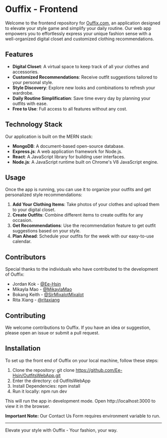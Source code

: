 # Ouffix - Frontend

Welcome to the frontend repository for [Ouffix.com](https://ouffix.com), an application designed to elevate your style game and simplify your daily routine. Our web app empowers you to effortlessly express your unique fashion sense with a well-organized digital closet and customized clothing recommendations.

## Features

-   **Digital Closet**: A virtual space to keep track of all your clothes and accessories.
-   **Customized Recommendations**: Receive outfit suggestions tailored to your personal style.
-   **Style Discovery**: Explore new looks and combinations to refresh your wardrobe.
-   **Daily Routine Simplification**: Save time every day by planning your outfits with ease.
-   **Free to Use**: Full access to all features without any cost.

## Technology Stack

Our application is built on the MERN stack:

-   **MongoDB**: A document-based open-source database.
-   **Express.js**: A web application framework for Node.js.
-   **React**: A JavaScript library for building user interfaces.
-   **Node.js**: A JavaScript runtime built on Chrome's V8 JavaScript engine.

## Usage

Once the app is running, you can use it to organize your outfits and get personalized style recommendations:

1. **Add Your Clothing Items**: Take photos of your clothes and upload them to your digital closet.
2. **Create Outfits**: Combine different items to create outfits for any occasion.
3. **Get Recommendations**: Use the recommendation feature to get outfit suggestions based on your style.
4. **Plan Ahead**: Schedule your outfits for the week with our easy-to-use calendar.

## Contributors

Special thanks to the individuals who have contributed to the development of Ouffix:

-   Jordan Kok - [@Ee-Hsin](https://github.com/Ee-Hsin)
-   Mikayla Mao - [@MikaylaMao](https://github.com/MikaylaMao)
-   Bokang Keith - [@SirMixalotMixalot](https://github.com/SirMixalotMixalot)
-   Rita Xiang - [@ritaxiang](https://github.com/ritaxiang)

## Contributing

We welcome contributions to Ouffix. If you have an idea or suggestion, please open an issue or submit a pull request.

## Installation

To set up the front end of Ouffix on your local machine, follow these steps:

1. Clone the repository:
   git clone https://github.com/Ee-Hsin/OutfitsWebApp.git
2. Enter the directory:
   cd OutfitsWebApp
3. Install Dependencies:
   npm install
4. Run it locally:
   npm run dev

This will run the app in development mode. Open http://localhost:3000 to view it in the browser.

**Important Note:** Our Contact Us Form requires environment variable to run.

---

Elevate your style with Ouffix - Your fashion, your way.
